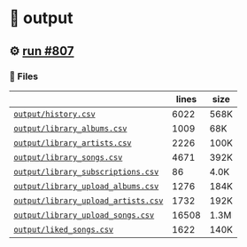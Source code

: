# 📝  output 

## ⚙️ [run #807](https://github.com/jwenerd/ytm-dl/actions/runs/8461993050)

### 📁 Files

|                                                                         |lines|size|
|-------------------------------------------------------------------------|-----|----|
|[`output/history.csv` ](output/history.csv)                              |6022 |568K|
|[`output/library_albums.csv` ](output/library_albums.csv)                |1009 |68K |
|[`output/library_artists.csv` ](output/library_artists.csv)              |2226 |100K|
|[`output/library_songs.csv` ](output/library_songs.csv)                  |4671 |392K|
|[`output/library_subscriptions.csv` ](output/library_subscriptions.csv)  |86   |4.0K|
|[`output/library_upload_albums.csv` ](output/library_upload_albums.csv)  |1276 |184K|
|[`output/library_upload_artists.csv` ](output/library_upload_artists.csv)|1732 |192K|
|[`output/library_upload_songs.csv` ](output/library_upload_songs.csv)    |16508|1.3M|
|[`output/liked_songs.csv` ](output/liked_songs.csv)                      |1622 |140K|
